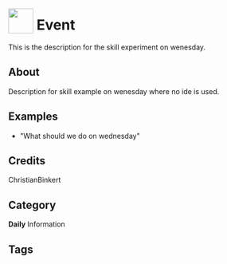 # <img src="https://raw.githack.com/FortAwesome/Font-Awesome/master/svgs/solid/beer.svg" card_color="#22A7F0" width="50" height="50" style="vertical-align:bottom"/> Event
This is the description for the skill experiment on wenesday.

## About
Description for skill example on wenesday where no ide is used.

## Examples
* "What should we do on wednesday"

## Credits
ChristianBinkert

## Category
**Daily**
Information

## Tags

